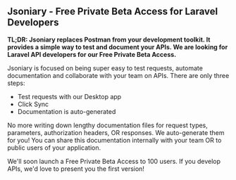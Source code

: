 ## Jsoniary - Free Private Beta Access for Laravel Developers

**TL;DR: Jsoniary replaces Postman from your development toolkit. It provides a simple way to test and document your APIs. We are looking for Laravel API developers for our Free Private Beta Access.**

Jsoniary is focused on being super easy to test requests, automate documentation and collaborate with your team on APIs. There are only three steps:

- Test requests with our Desktop app
- Click Sync
- Documentation is auto-generated

No more writing down lengthy documentation files for request types, parameters, authorization headers, OR responses. We auto-generate them for you! You can share this documentation internally with your team OR to public users of your application.

We'll soon launch a Free Private Beta Access to 100 users. If you develop APIs, we'd love to present you the first version!

